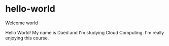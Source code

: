# hello-world
Welcome world

Hello World! My name is Daed and I'm studying Cloud Computing.
I'm really enjoying this course.
